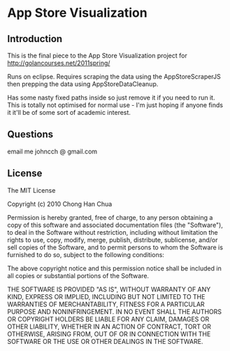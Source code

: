 # App Store Visualization

## Introduction
This is the final piece to the App Store Visualization project for http://golancourses.net/2011spring/

Runs on eclipse. Requires scraping the data using the AppStoreScraperJS then prepping the data using AppStoreDataCleanup.

Has some nasty fixed paths inside so just remove it if you need to run it. This is totally not optimised for normal use - I'm just hoping if anyone finds it it'll be of some sort of academic interest.

## Questions
email me johncch @ gmail.com

## License

The MIT License

Copyright (c) 2010 Chong Han Chua

Permission is hereby granted, free of charge, to any person obtaining a copy
of this software and associated documentation files (the "Software"), to deal
in the Software without restriction, including without limitation the rights
to use, copy, modify, merge, publish, distribute, sublicense, and/or sell
copies of the Software, and to permit persons to whom the Software is
furnished to do so, subject to the following conditions:

The above copyright notice and this permission notice shall be included in
all copies or substantial portions of the Software.

THE SOFTWARE IS PROVIDED "AS IS", WITHOUT WARRANTY OF ANY KIND, EXPRESS OR
IMPLIED, INCLUDING BUT NOT LIMITED TO THE WARRANTIES OF MERCHANTABILITY,
FITNESS FOR A PARTICULAR PURPOSE AND NONINFRINGEMENT. IN NO EVENT SHALL THE
AUTHORS OR COPYRIGHT HOLDERS BE LIABLE FOR ANY CLAIM, DAMAGES OR OTHER
LIABILITY, WHETHER IN AN ACTION OF CONTRACT, TORT OR OTHERWISE, ARISING FROM,
OUT OF OR IN CONNECTION WITH THE SOFTWARE OR THE USE OR OTHER DEALINGS IN
THE SOFTWARE.
